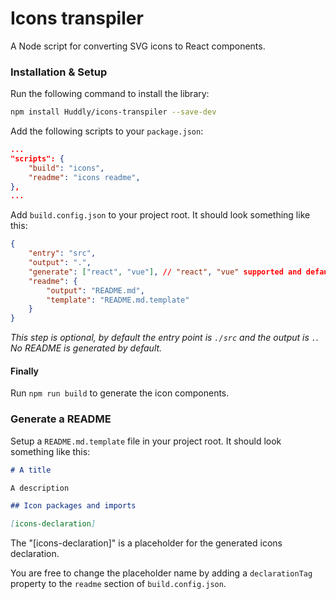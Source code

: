 # Icons transpiler

A Node script for converting SVG icons to React components.

### Installation & Setup

Run the following command to install the library:

```bash
npm install Huddly/icons-transpiler --save-dev
```

Add the following scripts to your `package.json`:

```json
...
"scripts": {
    "build": "icons",
    "readme": "icons readme",
},
...
```

Add `build.config.json` to your project root. It should look something like this:

```json
{
	"entry": "src",
	"output": ".",
	"generate": ["react", "vue"], // "react", "vue" supported and default
	"readme": {
		"output": "README.md",
		"template": "README.md.template"
	}
}
```

_This step is optional, by default the entry point is `./src` and the output is `.`. No README is generated by default._

#### Finally

Run `npm run build` to generate the icon components.

### Generate a README

Setup a `README.md.template` file in your project root. It should look something like this:

```markdown
# A title

A description

## Icon packages and imports

[icons-declaration]
```

The "[icons-declaration]" is a placeholder for the generated icons declaration.

You are free to change the placeholder name by adding a `declarationTag` property to the `readme` section of `build.config.json`.
